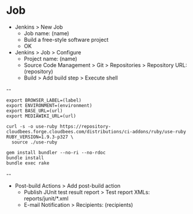 # Job

- Jenkins > New Job
  - Job name: (name)
  - Build a free-style software project
  - OK
- Jenkins > Job > Configure
  - Project name: (name)
  - Source Code Management > Git > Repositories > Repository URL: (repository)
  - Build > Add build step > Execute shell

--

    export BROWSER_LABEL=(label)
    export ENVIRONMENT=(environment)
    export BASE_URL=(url)
    export MEDIAWIKI_URL=(url)

    curl -s -o use-ruby https://repository-cloudbees.forge.cloudbees.com/distributions/ci-addons/ruby/use-ruby
    RUBY_VERSION=1.9.3-p327 \
      source ./use-ruby

    gem install bundler --no-ri --no-rdoc
    bundle install
    bundle exec rake

--

  - Post-build Actions > Add post-build action
    - Publish JUnit test result report > Test report XMLs: reports/junit/*.xml
    - E-mail Notification > Recipients: (recipients)
